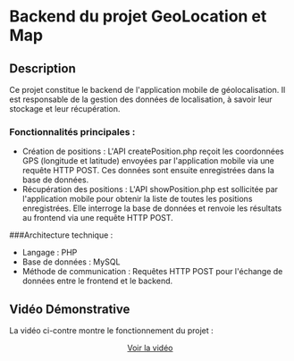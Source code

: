 # Backend du projet GeoLocation et Map

## Description

Ce projet constitue le backend de l'application mobile de géolocalisation. Il est responsable de la gestion des données de localisation, à savoir leur stockage et leur récupération.

### Fonctionnalités principales :

- Création de positions :
L'API createPosition.php reçoit les coordonnées GPS (longitude et latitude) envoyées par l'application mobile via une requête HTTP POST.
Ces données sont ensuite enregistrées dans la base de données.
- Récupération des positions :
L'API showPosition.php est sollicitée par l'application mobile pour obtenir la liste de toutes les positions enregistrées.
Elle interroge la base de données et renvoie les résultats au frontend via une requête HTTP POST.

###Architecture technique :

- Langage : PHP
- Base de données : MySQL
- Méthode de communication : Requêtes HTTP POST pour l'échange de données entre le frontend et le backend.

## Vidéo Démonstrative

La vidéo ci-contre montre le fonctionnement du projet :

<div align="center">

[Voir la vidéo](https://github.com/user-attachments/assets/76a230a8-6eb2-4045-b824-296e72bdff96)


</div>

